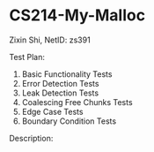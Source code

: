 # CS214-My-Malloc

Zixin Shi, NetID: zs391

Test Plan:
1. Basic Functionality Tests
2. Error Detection Tests
3. Leak Detection Tests
4. Coalescing Free Chunks Tests
5. Edge Case Tests
6. Boundary Condition Tests

Description:

